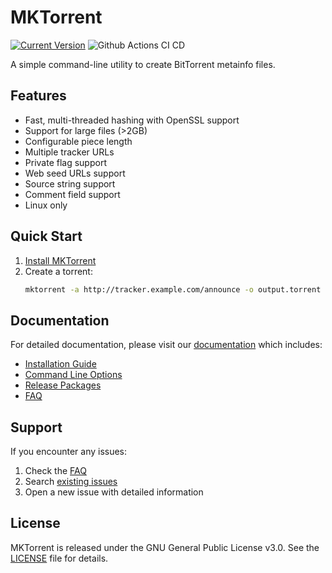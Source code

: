# MKTorrent

[![Current Version](https://img.shields.io/github/v/release/tomcdj71/mktorrent?label=current%20version)](https://github.com/tomcdj71/mktorrent/releases)
![Github Actions CI CD](https://github.com/tomcdj71/mktorrent/workflows/Github%20Actions%20CI%20CD/badge.svg)

A simple command-line utility to create BitTorrent metainfo files.

## Features

- Fast, multi-threaded hashing with OpenSSL support
- Support for large files (>2GB)
- Configurable piece length
- Multiple tracker URLs
- Private flag support
- Web seed URLs support
- Source string support
- Comment field support
- Linux only

## Quick Start

1. [Install MKTorrent](docs/Installation-Guide.md)
2. Create a torrent:
   ```bash
   mktorrent -a http://tracker.example.com/announce -o output.torrent input_file
   ```

## Documentation

For detailed documentation, please visit our [documentation](docs/Home.md) which includes:

- [Installation Guide](docs/Installation-Guide.md)
- [Command Line Options](docs/Command-Line-Options.md)
- [Release Packages](docs/Release-Packages.md)
- [FAQ](docs/FAQ.md)

## Support

If you encounter any issues:
1. Check the [FAQ](docs/FAQ.md)
2. Search [existing issues](https://github.com/tomcdj71/mktorrent/issues)
3. Open a new issue with detailed information

## License

MKTorrent is released under the GNU General Public License v3.0. See the [LICENSE](LICENSE) file for details.

